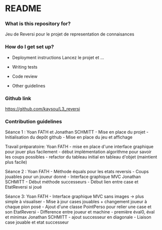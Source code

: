 # README #

### What is this repository for? ###

Jeu de Reversi pour le projet de representation de connaisances

### How do I get set up? ###

* Deployment instructions
Lancez le projet et ... 

* Writing tests
* Code review
* Other guidelines

### Github link ###

https://github.com/kaysou/L3_reversi

### Contribution guidelines ###
Séance 1 :
	Yoan FATH et Jonathan SCHMITT
	- Mise en place du projet
	- Initialisation du depôt github
	- Mise en place du jeu et affichage
	
Travail préparatoire:
	Yoan FATH
	- mise en place d'une interface graphique pour jouer plus facilement
	- début implémentation algorithme pour savoir les coups possibles
	- refactor du tableau initial en tableau d'objet (maintient plus facile)
	
	
Séance 2 :
	Yoan FATH
	- Méthode équals pour les etats reversis
	- Coups jouables pour un joueur donné
	- Interface graphique MVC 
	Jonathan SCHMITT
	- Début méthode successeurs
	- Début lien entre case et EtatReversi si joué

Séance 3:
	Yoan FATH
	- Interface graphique MVC sans images -> plus simple à visualiser
	- Mise à jour cases jouables + changement joueur à chaque pion posé
	- Ajout d'une classe PointPerso pour relier une case et son EtatReversi
	- Difference entre joueur et machine
	- première éval0, éval et minimax 
	Jonathan SCHMITT
	- ajout successeur en diagonale
	- Liaison case jouable et etat successeur
	
	
	


